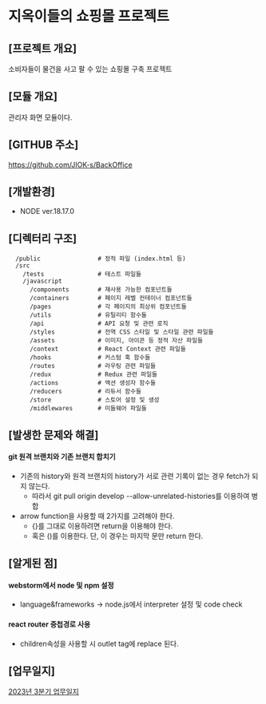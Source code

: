 # 지옥이들의 쇼핑몰 프로젝트
## [프로젝트 개요]
소비자들이 물건을 사고 팔 수 있는 쇼핑몰 구축 프로젝트
## [모듈 개요]
관리자 화면 모듈이다.
## [GITHUB 주소]
https://github.com/JIOK-s/BackOffice

## [개발환경]
- NODE ver.18.17.0

## [디렉터리 구조]
```
  /public                # 정적 파일 (index.html 등)
  /src
    /tests               # 테스트 파일들
    /javascript
      /components        # 재사용 가능한 컴포넌트들
      /containers        # 페이지 레벨 컨테이너 컴포넌트들
      /pages             # 각 페이지의 최상위 컴포넌트들
      /utils             # 유틸리티 함수들
      /api               # API 요청 및 관련 로직
      /styles            # 전역 CSS 스타일 및 스타일 관련 파일들
      /assets            # 이미지, 아이콘 등 정적 자산 파일들
      /context           # React Context 관련 파일들
      /hooks             # 커스텀 훅 함수들
      /routes            # 라우팅 관련 파일들
      /redux             # Redux 관련 파일들
      /actions           # 액션 생성자 함수들
      /reducers          # 리듀서 함수들
      /store             # 스토어 설정 및 생성
      /middlewares       # 미들웨어 파일들
```

## [발생한 문제와 해결]
#### git 원격 브랜치와 기존 브랜치 합치기
- 기존의 history와 원격 브랜치의 history가 서로 관련 기록이 없는 경우 fetch가 되지 않는다.
    - 따라서 git pull origin develop --allow-unrelated-histories를 이용하여 병합
- arrow function을 사용할 때 2가지를 고려해야 한다.
    - {}를 그대로 이용하려면 return을 이용해야 한다.
    - 혹은 ()를 이용한다. 단, 이 경우는 마지막 문만 return 한다.

## [알게된 점]
#### webstorm에서 node 및 npm 설정
- language&frameworks -> node.js에서 interpreter 설정 및 code check
#### react router 중첩경로 사용
- children속성을 사용할 시 outlet tag에 replace 된다.


## [업무일지]
[2023년 3분기 업무일지](https://github.com/JIOK-s/BackOffice/blob/develop/readmeDir/meetingLog/2023Y_3Q.md)
